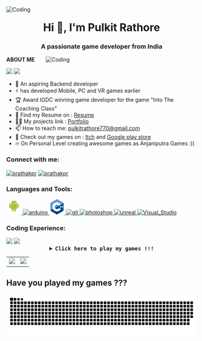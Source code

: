 <img align="left" alt="Coding" width="1000" src="https://github.com/prathakpr/prathakpr/blob/main/My%20Video3.gif">
<h1 align="center">Hi 👋, I'm Pulkit Rathore</h1>
<h3 align="center">A passionate game developer from India</h3>
<img align="right" alt="Coding" width="400" src="https://media.tenor.com/rrOz7LKjzwcAAAAd/gta-5-gta.gif">

**ABOUT ME** 

<img src="https://img.shields.io/badge/Core-Backend Development-blue" /> <img src="https://img.shields.io/badge/Past-Game_Dev-yelow" />
</p>

- 🌱 An aspiring Backend developer
- ⚡ has developed Mobile, PC and VR games earlier
- 🏆 Award IGDC winning game developer for the game "Into The Coaching Class"
- 💬 Find my Resume on : <a target="_blank" href="https://drive.google.com/file/d/1CxRnnJ0kBg-kuNm_3HiFTa8UHQ-eRfFk/view?usp=sharing">Resume</a>
- 👨‍💻 My projects link : <a target="_blank" href="https://pulkitrathore770.wixsite.com/coachingclass">Portfolio</a>
- 📫 How to reach me: pulkitrathore770@gmail.com
- 👾 Check out my games on : <a target="_blank" href="https://prathakpr.itch.io//">Itch</a> and <a target="_blank" href="https://play.google.com/store/apps/dev?id=6917839435057215369">Google play store</a>
- ‎️‍🔥 On Personal Level creating awesome games as Anjaniputra Games :))

 <!-- ________________________________________________________________________________________________________________________________________________
______________________________________________________________________________________________________________________________________________________
___________________________________________________________________________________________________________________________________________________-->


<h3 align="left">Connect with me:</h3>
<p align="left">
<a href="https://linkedin.com/in/prathakpr" target="blank"><img align="center" src="https://raw.githubusercontent.com/rahuldkjain/github-profile-readme-generator/master/src/images/icons/Social/linked-in-alt.svg" alt="prathakpr" height="30" width="40" /></a>
<a href="https://instagram.com/prathakpr" target="blank"><img align="center" src="https://raw.githubusercontent.com/rahuldkjain/github-profile-readme-generator/master/src/images/icons/Social/instagram.svg" alt="prathakpr" height="30" width="40" /></a>
</p>

<h3 align="left">Languages and Tools:</h3>
<p align="left"> <a href="https://developer.android.com" target="_blank" rel="noreferrer"> <img src="https://raw.githubusercontent.com/devicons/devicon/master/icons/android/android-original-wordmark.svg" alt="android" width="40" height="40"/> </a> <a href="https://www.arduino.cc/" target="_blank" rel="noreferrer"> <img src="https://cdn.worldvectorlogo.com/logos/arduino-1.svg" alt="arduino" width="40" height="40"/> </a> <a href="https://www.w3schools.com/cpp/" target="_blank" rel="noreferrer"> <img src="https://raw.githubusercontent.com/devicons/devicon/master/icons/cplusplus/cplusplus-original.svg" alt="cplusplus" width="40" height="40"/> </a> <a href="https://git-scm.com/" target="_blank" rel="noreferrer"> <img src="https://www.vectorlogo.zone/logos/git-scm/git-scm-icon.svg" alt="git" width="40" height="40"/> </a> <a href="https://www.adobe.com/in/products/photoshop.html" rel="noreferrer"> <img src="https://upload.wikimedia.org/wikipedia/commons/a/af/Adobe_Photoshop_CC_icon.svg" alt="photoshop" width="40" height="40"/> </a> <a href="https://unrealengine.com/" target="_blank" rel="noreferrer"> <img src="https://media.graphassets.com/B8hDILAISampfm5yFOQA" alt="unreal" width="40" height="40"/> </a> <a href="https://visualstudio.microsoft.com/" target="_blank" rel="noreferrer"> <img src="https://upload.wikimedia.org/wikipedia/commons/5/59/Visual_Studio_Icon_2019.svg" alt="Visual_Studio" width="40" height="40"/> </a> </p>

<h3 align="left">Coding Experience:</h3>
<a target="_blank" href="https://leetcode.com/prathakpr/"><img src="https://img.shields.io/badge/-LeetCode-000000?style=for-the-badge&logo=LeetCode&logoColor=white"></img></a>
<a target="_blank" href="https://auth.geeksforgeeks.org/user/prathakpr/"><img src="https://img.shields.io/badge/-GeeksforGeeks-000000?style=for-the-badge&logo=GeeksforGeeks&logoColor=green"></img></a>
</div>


<details align="center">
<summary> <b> <samp> Click here to play my games !!! </samp></b></summary>
<samp>
 <b><h2 style="color: #fc6203">INTO THE COACHING CLASS</h2> </b>
<img src="https://raw.githubusercontent.com/TanZng/TanZng/master/assets/bonefire.gif" width="200"/>

Download Here: <a target="_blank" href="https://play.google.com/store/apps/details?id=com.PR.Coaching_Class&hl=en&gl=US">Into The Coaching Class</a>
</samp>
</details>

<table>
  <tr>
    <td><img src="https://github-readme-stats.vercel.app/api?username=prathakpr&count_private=true&show_icons=true&theme=highcontrast&hide=issues,prs"></td>
    <td><img src="https://github-readme-stats.vercel.app/api/wakatime?username=prathakpr&theme=highcontrast&langs_count=3"></td>
  </tr>
</table>

## Have you played my games ???
<div align="center">
<picture>
  <source media="(prefers-color-scheme: dark)" srcset="https://raw.githubusercontent.com/prathakpr/prathakpr/output/github-contribution-grid-snake-dark.svg">
  <source media="(prefers-color-scheme: light)" srcset="https://raw.githubusercontent.com/prathakpr/prathakpr/output/github-contribution-grid-snake.svg">
  <img alt="github contribution grid snake animation" src="https://raw.githubusercontent.com/platane/platane/output/github-contribution-grid-snake.svg">
</picture>
